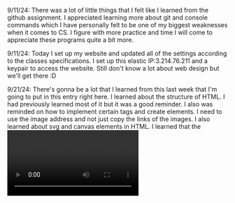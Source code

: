 9/11/24: There was a lot of little things that I felt like I learned from the github assignment. I appreciated learning more about git and console commands which I have personally felt to be one of my biggest weaknesses when it comes to CS. I figure with more practice and time I will come to appreciate these programs quite a bit more.

9/11/24: Today I set up my website and updated all of the settings according to the classes specifications. I set up this elastic IP:3.214.76.211 and a keypair to access the website. Still don't know a lot about web design but we'll get there :D

9/21/24: There's gonna be a lot that I learned from this last week that I'm going to put in this entry right here. I learned about the structure of HTML. I had previously learned most of it but it was a good reminder. I also was reminded on how to implement certain tags and create elements. I need to use the image address and not just copy the links of the images. I also learned about svg and canvas elements in HTML. I learned that the <video> tag uses mp4 files and that you need to use a special tag to use youtube videos.
